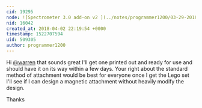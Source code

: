 ```yaml
---
cid: 19295
node: ![Spectrometer 3.0 add-on v2 ](../notes/programmer1200/03-29-2018/spectrometer-3-0-add-on-v2)
nid: 16042
created_at: 2018-04-02 22:19:54 +0000
timestamp: 1522707594
uid: 509305
author: programmer1200
---
```


Hi [@warren](/profile/warren) that sounds great I'll get one printed out and ready for use and should have it on its way within a few days. Your right about the standard method of attachment would be best for everyone once I get the Lego set I'll see if I can design a magnetic attachment without heavily modify the design.

Thanks
